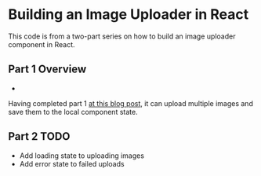 # Building an Image Uploader in React

This code is from a two-part series on how to build an image uploader component in React.

## Part 1 Overview
- 
Having completed part 1 [at this blog post](https://thekenyandev.com/blog/buildng-an-image-uploader-in-react/),
it can upload multiple images and save them to the local component state.
 

## Part 2 TODO

- Add loading state to uploading images
- Add error state to failed uploads
